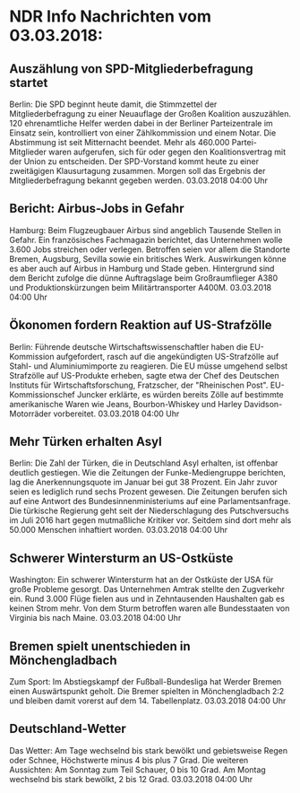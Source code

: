 # NDR Info Nachrichten vom 03.03.2018:


## Auszählung von SPD-Mitgliederbefragung startet
Berlin: Die SPD beginnt heute damit, die Stimmzettel der Mitgliederbefragung zu einer Neuauflage der Großen Koalition auszuzählen. 120 ehrenamtliche Helfer werden dabei in der Berliner Parteizentrale im Einsatz sein, kontrolliert von einer Zählkommission und einem Notar. Die Abstimmung ist seit Mitternacht beendet. Mehr als 460.000 Partei-Mitglieder waren aufgerufen, sich für oder gegen den Koalitionsvertrag mit der Union zu entscheiden. Der SPD-Vorstand kommt heute zu einer zweitägigen Klausurtagung zusammen. Morgen soll das Ergebnis der Mitgliederbefragung bekannt gegeben werden. 03.03.2018 04:00 Uhr 

## Bericht: Airbus-Jobs in Gefahr
Hamburg:	Beim Flugzeugbauer Airbus sind angeblich Tausende Stellen in Gefahr. Ein französisches Fachmagazin berichtet, das Unternehmen wolle 3.600 Jobs streichen oder verlegen. Betroffen seien vor allem die Standorte Bremen, Augsburg, Sevilla sowie ein britisches Werk. Auswirkungen könne es aber auch auf Airbus in Hamburg und Stade geben. Hintergrund sind dem Bericht zufolge die dünne Auftragslage beim Großraumflieger A380 und Produktionskürzungen beim Militärtransporter A400M. 03.03.2018 04:00 Uhr 

## Ökonomen fordern Reaktion auf US-Strafzölle
Berlin: Führende deutsche Wirtschaftswissenschaftler haben die EU-Kommission aufgefordert, rasch auf die angekündigten US-Strafzölle auf Stahl- und Aluminiumimporte zu reagieren. Die EU müsse umgehend selbst Strafzölle auf US-Produkte erheben, sagte etwa der Chef des Deutschen Instituts für Wirtschaftsforschung, Fratzscher, der "Rheinischen Post". EU-Kommissionschef Juncker erklärte, es würden bereits Zölle auf bestimmte amerikanische Waren wie Jeans, Bourbon-Whiskey und Harley Davidson-Motorräder vorbereitet. 03.03.2018 04:00 Uhr 

## Mehr Türken erhalten Asyl
Berlin: Die Zahl der Türken, die in Deutschland Asyl erhalten, ist offenbar deutlich gestiegen. Wie die Zeitungen der Funke-Mediengruppe berichten, lag die Anerkennungsquote im Januar bei gut 38 Prozent. Ein Jahr zuvor seien es lediglich rund sechs Prozent gewesen. Die Zeitungen berufen sich auf eine Antwort des Bundesinnenministeriums auf eine Parlamentsanfrage. Die türkische Regierung geht seit der Niederschlagung des Putschversuchs im Juli 2016 hart gegen mutmaßliche Kritiker vor. Seitdem sind dort mehr als 50.000 Menschen inhaftiert worden. 03.03.2018 04:00 Uhr 

## Schwerer Wintersturm an US-Ostküste
Washington: Ein schwerer Wintersturm hat an der Ostküste der USA für große Probleme gesorgt. Das Unternehmen Amtrak stellte den Zugverkehr ein. Rund 3.000 Flüge fielen aus und in Zehntausenden Haushalten gab es keinen Strom mehr. Von dem Sturm betroffen waren alle Bundesstaaten von Virginia bis nach Maine. 03.03.2018 04:00 Uhr 

## Bremen spielt unentschieden in Mönchengladbach
Zum Sport:	Im Abstiegskampf der Fußball-Bundesliga hat Werder Bremen einen Auswärtspunkt geholt. Die Bremer spielten in Mönchengladbach 2:2 und bleiben damit vorerst auf dem 14. Tabellenplatz. 03.03.2018 04:00 Uhr 

## Deutschland-Wetter
Das Wetter: Am Tage wechselnd bis stark bewölkt und gebietsweise Regen oder Schnee, Höchstwerte minus 4 bis plus 7 Grad. Die weiteren Aussichten: Am Sonntag zum Teil Schauer, 0 bis 10 Grad. Am Montag wechselnd bis stark bewölkt, 2 bis 12 Grad. 03.03.2018 04:00 Uhr 
